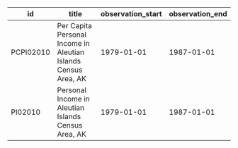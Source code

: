 | id        | title                                                          | observation_start   | observation_end   |
|-----------|----------------------------------------------------------------|---------------------|-------------------|
| PCPI02010 | Per Capita Personal Income in Aleutian Islands Census Area, AK | 1979-01-01          | 1987-01-01        |
| PI02010   | Personal Income in Aleutian Islands Census Area, AK            | 1979-01-01          | 1987-01-01        |